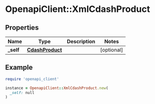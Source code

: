 # OpenapiClient::XmlCdashProduct

## Properties

| Name | Type | Description | Notes |
| ---- | ---- | ----------- | ----- |
| **_self** | [**CdashProduct**](CdashProduct.md) |  | [optional] |

## Example

```ruby
require 'openapi_client'

instance = OpenapiClient::XmlCdashProduct.new(
  _self: null
)
```

